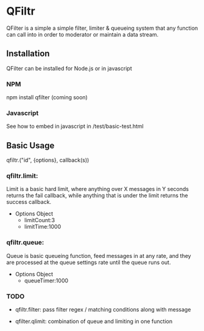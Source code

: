 # QFiltr

QFilter is a simple a simple filter, limiter & queueing system that any function can call into in order to moderator or maintain a data stream.


## Installation

QFilter can be installed for Node.js or in javascript 

### NPM

npm install qfilter (coming soon)

### Javascript

See how to embed in javascript in /test/basic-test.html

## Basic Usage

qfiltr.<COMMAND>("id", {options}, callback(s))

### qfiltr.limit: 

Limit is a basic hard limit, where anything over X messages in Y seconds returns the fail callback, while anything that is under the limit returns the success callback.

- Options Object
  - limitCount:3
  - limitTime:1000

### qfiltr.queue: 

Queue is basic queueing function, feed messages in at any rate, and they are processed at the queue settings rate until the queue runs out.

- Options Object
  - queueTimer:1000

### TODO
- qfiltr.filter: pass filter regex / matching conditions along with message 

- qfilter.qlimit: combination of queue and limiting in one function 